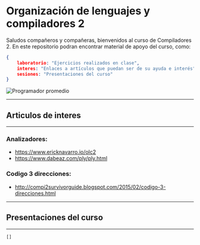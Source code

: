 # Organización de lenguajes y compiladores 2

Saludos compañeros y compañeras, bienvenidos al curso de Compiladores 2. En este repositorio podran encontrar material de apoyo del curso, como:
  
  ```json
  {
      laboratorio: "Ejercicios realizados en clase",
      interes: "Enlaces a artículos que puedan ser de su ayuda e interés",
      sesiones: "Presentaciones del curso"
  }
  ```

![Programador promedio](https://media.giphy.com/media/13HgwGsXF0aiGY/giphy.gif)

---
## Articulos de interes
---


### Analizadores:
- https://www.ericknavarro.io/olc2
- https://www.dabeaz.com/ply/ply.html


### Codigo 3 direcciones: 
- http://compi2survivorguide.blogspot.com/2015/02/codigo-3-direcciones.html
    
---

## Presentaciones del curso
---
```
[]
```
